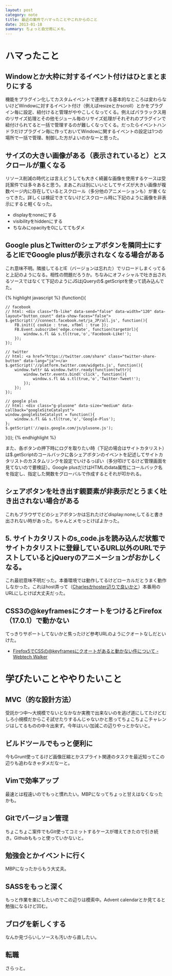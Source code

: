```yaml
---
layout: post
category: note
title: 最近の案件でハマったことやこれからのこと
date: 2013-01-18
summary: ちょっと自分用にメモ。
---
```


# ハマったこと

## Windowとか大枠に対するイベント付けはひとまとまりにする

機能をプラグイン化してカスタムイベントで連携する基本的なところは変わらないけどWindowに対するイベント付け（例えばresizeとかscroll）とかをプラグイン毎に設定、紐付けると管理がややこしくなってくる。例えばパララックス用のリサイズ処理とその他モジュール毎のリサイズ処理がそれぞれのプラグインで紐付けられてると一括で管理するのが難しくなってくる。だったらイベントハンドラだけプラグイン毎に作っておいてWindowに関するイベントの設定は1つの場所で一括で管理、制御した方がよいのかなーと思った。

## サイズの大きい画像がある（表示されていると）とスクロールが重くなる

リソース削減の時代とは言えどうしても大きく綺麗な画像を使用するケースは受託案件では多々あると思う。まあこれは別にいいとしてサイズが大きい画像が複数ページ内に存在しているとスクロール（多分他のアニメーションも）が重くなってきた。詳しくは検証できてないけどスクロール時に下記のように画像を非表示にすると軽くなった。

* displayをnoneにする
* visibilityをhiddenにする
* ちなみにopacityを0にしててもダメ

## Google plusとTwitterのシェアボタンを隣同士にするとIEでGoogle plusが表示されなくなる場合がある

これ意味不明。隣接してるとIE（バージョンは忘れた）でリロードしまくってると上記のようになる。相性の問題だろうか。ちなみにオフィシャルで吐き出されるソースではなくて下記のようにJSはjQueryの$.getScriptを使って読み込んでた。

{% highlight javascript %}
(function(){

	// facebook
	// html: <div class="fb-like" data-send="false" data-width="120" data-layout="button_count" data-show-faces="false">
	$.getScript('//connect.facebook.net/ja_JP/all.js', function(){
		FB.init({ cookie : true, xfbml : true });
		FB.Event.subscribe('edge.create', function(targetUrl){
			window.s.fl && s.tl(true,'o','Facebook-Like!');
		});
	});

	// twitter
	// html: <a href="https://twitter.com/share" class="twitter-share-button" data-lang="ja"></a>
	$.getScript('//platform.twitter.com/widgets.js', function(){
		window.twttr && window.twttr.ready(function(twttr){
			window.twttr.events.bind('click', function(){
				window.s.fl && s.tl(true,'o','Twitter-Tweet!');
			});
		});
	});

	// google plus
  	// html: <div class="g-plusone" data-size="medium" data-callback="googleSiteCatalyst">
	window.googleSiteCatalyst = function(){
		window.s.fl && s.tl(true,'o','Google-Plus');
	};
	$.getScript('//apis.google.com/js/plusone.js');

}());
{% endhighlight %}

また、各ボタンの押下時にログを取りたい時（下記の場合はサイトカタリスト）は$.getScriptのコールバックに各シェアボタンのイベントを記述してサイトカタリストのカスタムリンクを設定でいけるっぽい（多分叩けてるけど管理画面を見てないので要検証）。Google plusだけはHTMLのdata属性にコールバック名を指定し、指定した関数をグローバルで作成するとそれが叩かれる。

## シェアボタンを吐き出す親要素が非表示だとうまく吐き出されない場合がある

これもブラウザでどのシェアボタンかは忘れたけどdisplay:none;してると書き出されない時があった。ちゃんとメモっとけばよかった。

## 5. サイトカタリストのs_code.jsを読み込んだ状態でサイトカタリストに登録しているURL以外のURLでテストしているとjQueryのアニメーションがおかしくなる。

これ最初意味不明だった。本番環境では動作してるけどローカルだとうまく動作しなかった。これはhost弄って（[Charlesかhoster辺りで良いかと][host]）本番用のURLにしとけば大丈夫だった。

[host]: http://fingaholic.github.com/posts/2012-11-21-hosts.html 'Win、Macでのhostsの切替方法 | jekylog'

## CSS3の@keyframesにクオートをつけるとFirefox（17.0.1）で動かない

てっきりサポートしてないかと焦ったけど参考URLのようにクオートなしだといけた。

* [Firefox5でCSSの@keyframesにクオートがあると動かない件について - Webtech Walker](http://webtech-walker.com/archive/2011/06/24154503.html 'Firefox5でCSSの@keyframesにクオートがあると動かない件について - Webtech Walker')

# 学びたいことややりたいこと

## MVC（的な設計方法）

受託かつ中〜大規模でないとなかなか実務で出来ないのを逃げ道にしてたけどむしろ小規模だからこそ試せたりするんじゃないかと思ってちょこちょこチャレンジはしてるものの中々出来ず。今年はいい加減この辺りやっとかないと。

## ビルドツールでもっと便利に

今もGrunt使ってるけど画像圧縮とかスプライト関連のタスクを最近知ってこの辺りも追わなきゃダメだなーと。

## Vimで効率アップ

最速とは程遠いのでもっと慣れたい。MBPになってちょっと甘えはなくなったかも。

## Gitでバージョン管理

ちょこちょこ案件でもGit使ってコミットするケースが増えてきたので引き続き。Githubももっと使っていかないと。

## 勉強会とかイベントに行く

MBPになったからもう大丈夫。

## SASSをもっと深く

もっと作業を楽にしたいのでこの辺りは模索中。Advent calendarとか見てると勉強になるけど凹む。

## ブログを新しくする

なんか見づらいしソースも汚いから直したい。

## 転職

さらっと。
